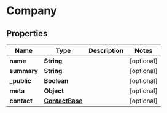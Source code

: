 

# Company


## Properties

| Name | Type | Description | Notes |
|------------ | ------------- | ------------- | -------------|
|**name** | **String** |  |  [optional] |
|**summary** | **String** |  |  [optional] |
|**_public** | **Boolean** |  |  [optional] |
|**meta** | **Object** |  |  [optional] |
|**contact** | [**ContactBase**](ContactBase.md) |  |  [optional] |



